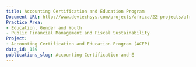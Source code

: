 ```yaml
---
title: Accounting Certification and Education Program
Document URL: http://www.devtechsys.com/projects/africa/22-projects/africa/165-accounting-certification-and-education-program
Practice Area:
- Education, Gender and Youth
- Public Financial Management and Fiscal Sustainability
Project:
- Accounting Certification and Education Program (ACEP)
data_id: 159
publications_slug: Accounting-Certification-and-E
---
```


